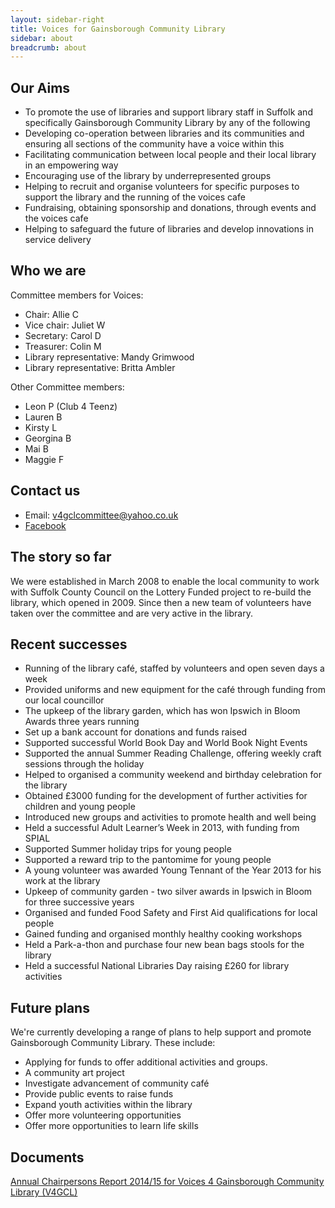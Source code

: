 ```yaml
---
layout: sidebar-right
title: Voices for Gainsborough Community Library
sidebar: about
breadcrumb: about
---
```

## Our Aims

* To promote the use of libraries and support library staff in Suffolk and specifically Gainsborough Community Library by any of the following
* Developing co-operation between libraries and its communities and ensuring all sections of the community have a voice within this
* Facilitating communication between local people and their local library in an empowering way
* Encouraging use of the library by underrepresented groups
* Helping to recruit and organise volunteers for specific purposes to support the library and the running of the voices cafe
* Fundraising, obtaining sponsorship and donations, through events and the voices cafe
* Helping to safeguard the future of libraries and develop innovations in service delivery

## Who we are

Committee members for Voices:

* Chair: Allie C
* Vice chair: Juliet W
* Secretary: Carol D
* Treasurer: Colin M
* Library representative: Mandy Grimwood
* Library representative: Britta Ambler

Other Committee members:

* Leon P (Club 4 Teenz)
* Lauren B
* Kirsty L
* Georgina B
* Mai B
* Maggie F

## Contact us

* Email: v4gclcommittee@yahoo.co.uk
* [Facebook](https://www.facebook.com/pages/V4GCL-at-Gainsborough-Community-Library/1415483762029302)

## The story so far

We were established in March 2008 to enable the local community to work with Suffolk County Council on the Lottery Funded project to re-build the library, which opened in 2009. Since then a new team of volunteers have taken over the committee and are very active in the library.

## Recent successes

* Running of the library café, staffed by volunteers and open seven days a week
* Provided uniforms and new equipment for the café through funding from our local councillor
* The upkeep of the library garden, which has won Ipswich in Bloom Awards three years running
* Set up a bank account for donations and funds raised
* Supported successful World Book Day and World Book Night Events
* Supported the annual Summer Reading Challenge, offering weekly craft sessions through the holiday
* Helped to organised a community weekend and birthday celebration for the library
* Obtained £3000 funding for the development of further activities for children and young people
* Introduced new groups and activities to promote health and well being
* Held a successful Adult Learner’s Week in 2013, with funding from SPIAL
* Supported Summer holiday trips for young people
* Supported a reward trip to the pantomime for young people
* A young volunteer was awarded Young Tennant of the Year 2013 for his work at the library
* Upkeep of community garden - two silver awards in Ipswich in Bloom for three successive years
* Organised and funded Food Safety and First Aid qualifications for local people
* Gained funding and organised monthly healthy cooking workshops
* Held a Park-a-thon and purchase four new bean bags stools for the library
* Held a successful National Libraries Day raising £260 for library activities

## Future plans

We're currently developing a range of plans to help support and promote Gainsborough Community Library. These include:

* Applying for funds to offer additional activities and groups.
* A community art project
* Investigate advancement of community café
* Provide public events to raise funds
* Expand youth activities within the library
* Offer more volunteering opportunities
* Offer more opportunities to learn life skills

## Documents

[Annual Chairpersons Report 2014/15 for Voices 4 Gainsborough Community Library (V4GCL)](http://suffolklibraries.co.uk/wp-content/uploads/2015/10/AnnualChairpersonsReport2014.pdf)
